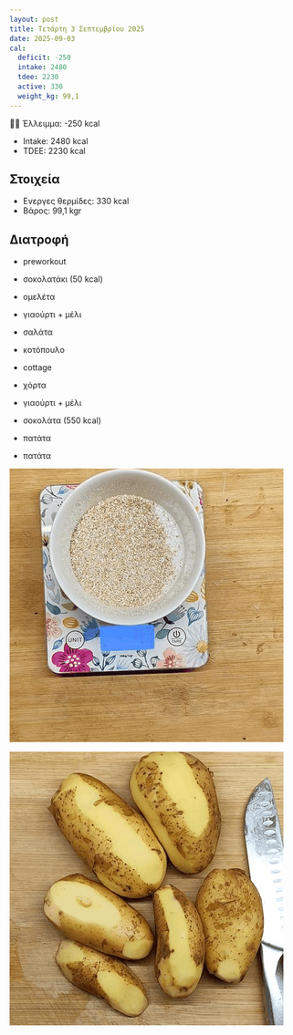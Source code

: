 ```yaml
---
layout: post
title: Τετάρτη 3 Σεπτεμβρίου 2025
date: 2025-09-03
cal:
  deficit: -250
  intake: 2480
  tdee: 2230
  active: 330
  weight_kg: 99,1
---
```


👎🏻 Έλλειμμα: <span class="red">-250 kcal</span>

- Intake: 2480 kcal
- ΤDEE: 2230 kcal

## Στοιχεία

- Ενεργες θερμίδες: 330 kcal
- Βάρος: 99,1 kgr

## Διατροφή

- preworkout
- σοκολατάκι (50 kcal)

- ομελέτα
- γιαούρτι + μέλι

- σαλάτα

- κοτόπουλο
- cottage
- χόρτα
- γιαούρτι + μέλι
- σοκολάτα (550 kcal)
- πατάτα
- πατάτα




![pic](/pics/2025-09-03/out.gif)<br>

![pic](/pics/2025-09-03/potato.gif)<br>